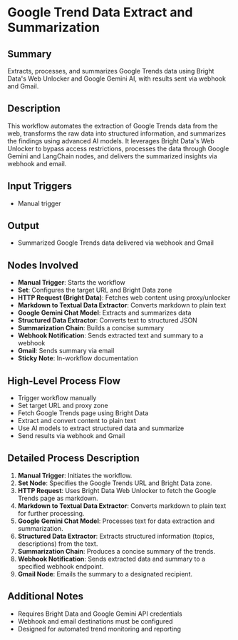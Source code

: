 # Google Trend Data Extract and Summarization

## Summary
Extracts, processes, and summarizes Google Trends data using Bright Data's Web Unlocker and Google Gemini AI, with results sent via webhook and Gmail.

## Description
This workflow automates the extraction of Google Trends data from the web, transforms the raw data into structured information, and summarizes the findings using advanced AI models. It leverages Bright Data's Web Unlocker to bypass access restrictions, processes the data through Google Gemini and LangChain nodes, and delivers the summarized insights via webhook and email.

## Input Triggers
- Manual trigger

## Output
- Summarized Google Trends data delivered via webhook and Gmail

## Nodes Involved
- **Manual Trigger**: Starts the workflow
- **Set**: Configures the target URL and Bright Data zone
- **HTTP Request (Bright Data)**: Fetches web content using proxy/unlocker
- **Markdown to Textual Data Extractor**: Converts markdown to plain text
- **Google Gemini Chat Model**: Extracts and summarizes data
- **Structured Data Extractor**: Converts text to structured JSON
- **Summarization Chain**: Builds a concise summary
- **Webhook Notification**: Sends extracted text and summary to a webhook
- **Gmail**: Sends summary via email
- **Sticky Note**: In-workflow documentation

## High-Level Process Flow
- Trigger workflow manually
- Set target URL and proxy zone
- Fetch Google Trends page using Bright Data
- Extract and convert content to plain text
- Use AI models to extract structured data and summarize
- Send results via webhook and Gmail

## Detailed Process Description
1. **Manual Trigger**: Initiates the workflow.
2. **Set Node**: Specifies the Google Trends URL and Bright Data zone.
3. **HTTP Request**: Uses Bright Data Web Unlocker to fetch the Google Trends page as markdown.
4. **Markdown to Textual Data Extractor**: Converts markdown to plain text for further processing.
5. **Google Gemini Chat Model**: Processes text for data extraction and summarization.
6. **Structured Data Extractor**: Extracts structured information (topics, descriptions) from the text.
7. **Summarization Chain**: Produces a concise summary of the trends.
8. **Webhook Notification**: Sends extracted data and summary to a specified webhook endpoint.
9. **Gmail Node**: Emails the summary to a designated recipient.

## Additional Notes
- Requires Bright Data and Google Gemini API credentials
- Webhook and email destinations must be configured
- Designed for automated trend monitoring and reporting
